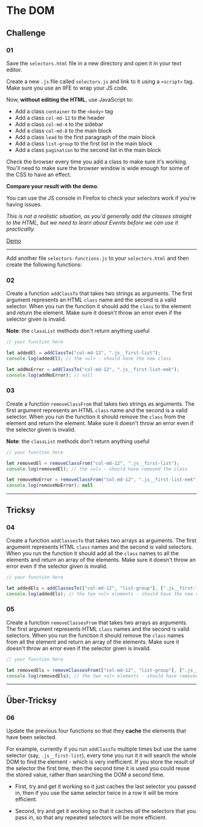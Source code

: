 # The DOM

## Challenge

### 01

Save the `selectors.html` file in a new directory and open it in your text editor.

Create a new `.js` file called `selectors.js` and link to it using a `<script>` tag. Make sure you use an IIFE to wrap your JS code.

Now, **without editing the HTML**, use JavaScript to:

- Add a class `container` to the `<body>` tag
- Add a class `col-md-12` to the header
- Add a class `col-md-4` to the sidebar
- Add a class `col-md-8` to the main block
- Add a class `lead` to the first paragraph of the main block
- Add a class `list-group` to the first list in the main block
- Add a class `pagination` to the second list in the main block

Check the browser every time you add a class to make sure it's working. You'll need to make sure the browser window is wide enough for some of the CSS to have an effect.

**Compare your result with the demo**.

You can use the JS console in Firefox to check your selectors work if you're having issues.

*This is not a realistic situation, as you'd generally add the classes straight to the HTML, but we need to learn about Events before we can use it practicallly.*

[Demo](https://htmlpreview.github.io/?https://github.com/develop-me/book-marks/blob/develop/week-04--dom/challenges/01/01-dom/answers/selectors.html)

---

Add another file `selectors-functions.js` to your `selectors.html` and then create the following functions:

### 02

Create a function `addClassTo` that takes two strings as arguments. The first argument represents an HTML `class` name and the second is a valid selector. When you run the function it should add the `class` to the element and return the element. Make sure it doesn't throw an error even if the selector given is invalid.

**Note**: the `classList` methods don't return anything useful

```javascript
// your function here

let addedEl = addClassTo("col-md-12", ".js__first-list");
console.log(addedEl); // the <ul> - should have the new class

let addNoError = addClassTo("col-md-12", ".js__first-list-eek");
console.log(addNoError); // null
```

### 03

Create a function `removeClassFrom` that takes two strings as arguments. The first argument represents an HTML `class` name and the second is a valid selector. When you run the function it should remove the `class` from the element and return the element. Make sure it doesn't throw an error even if the selector given is invalid.

**Note**: the `classList` methods don't return anything useful

```javascript
// your function here

let removedEl = removeClassFrom("col-md-12", ".js__first-list");
console.log(removedEl); // the <ul> - should have removed the class

let removeNoError = removeClassFrom("col-md-12", ".js__first-list-eek");
console.log(removeNoError); null
```

---

## Tricksy

### 04

Create a function `addClassesTo` that takes two arrays as arguments. The first argument represents HTML `class` names and the second is valid selectors. When you run the function it should add all the `class` names to all the elements and return an array of the elements. Make sure it doesn't throw an error even if the selector given is invalid.


```javascript
// your function here

let addedEls = addClassesTo(["col-md-12", "list-group"], [".js__first-list", ".js__second-list"]);
console.log(addedEls); // the two <ul> elements - should have the new classes
```

### 05

Create a function `removeClassesFrom` that takes two arrays as arguments. The first argument represents HTML `class` names and the second is valid selectors. When you run the function it should remove the `class` names from all the element and return an array of the elements. Make sure it doesn't throw an error even if the selector given is invalid.

```javascript
// your function here

let removedEls = removeClassesFrom(["col-md-12", "list-group"], [".js__first-list", ".js__second-list"]);
console.log(removedEls); // the two <ul> elements - should have removed the classes
```

---

## Über-Tricksy

### 06

Update the previous four functions so that they **cache** the elements that have been selected.

For example, currently if you run `addClassTo` multiple times but use the same selector (say, `.js__first-list`), every time you run it it will search the whole DOM to find the element - which is very inefficient. If you store the result of the selector the first time, then the second time it is used you could reuse the stored value, rather than searching the DOM a second time.

- First, try and get it working so it just caches the last selector you passed in, then if you use the same selector twice in a row it will be more efficient.

- Second, try and get it working so that it caches *all* the selectors that you pass in, so that any repeated selectors will be more efficient.
